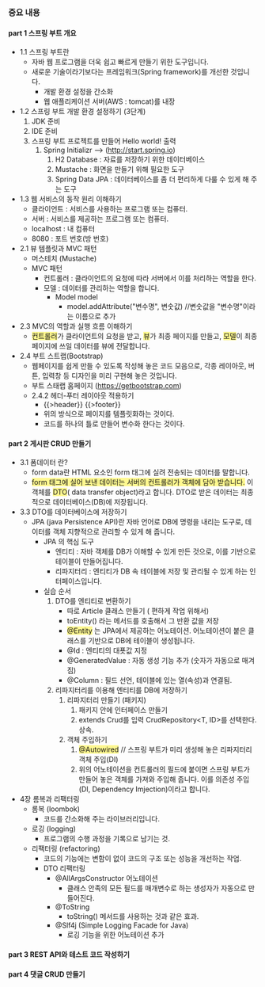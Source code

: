 
### 중요 내용

#### part 1 스프링 부트 개요
- 1.1 스프링 부트란
	- 자바 웹 프로그램을 더욱 쉽고 빠르게 만들기 위한 도구입니다.
	-  새로운 기술이라기보다는 프레임워크(Spring framework)를 개선한 것입니다.
		- 개발 환경 설정을 간소화
		- 웹 애플리케이션 서버(AWS : tomcat)를 내장
- 1.2 스프링 부트 개발 환경 설정하기 (3단계)
	1. JDK 준비
	2. IDE 준비
	3. 스프링 부트 프로젝트를 만들어 Hello world! 출력
		1. Spring Initializr --> (http://start.spring.io)
			1. H2 Database : 자료를 저장하기 위한 데이터베이스
			2. Mustache : 화면을 만들기 위해 필요한 도구
			3. Spring Data JPA : 데이터베이스를 좀 더 편리하게 다룰 수 있게 해 주는 도구
- 1.3 웹 서비스의 동작 원리 이해하기
	- 클라이언트 : 서비스를 사용하는 프로그램 또는 컴퓨터.
	- 서버 : 서비스를 제공하는 프로그램 또는 컴퓨터.
	- localhost : 내 컴퓨터
	- 8080 : 포트 번호(방 번호)
- 2.1 뷰 템플릿과 MVC 패턴
	- 머스테치 (Mustache)
	- MVC 패턴
		- 컨트롤러 : 클라이언트의 요청에 따라 서버에서 이를 처리하는 역할을 한다.
		- 모델 : 데이터를 관리하는 역할을 합니다.
			- Model model
				- model.addAttribute("변수명", 변숫값) //변숫값을 "변수명"이라는 이름으로 추가
- 2.3 MVC의 역할과 실행 흐름 이해하기
	- <span style="background:#fff88f">컨트롤러</span>가 클라이언트의 요청을 받고, <span style="background:#fff88f">뷰</span>가 최종 페이지를 만들고, <span style="background:#fff88f">모델</span>이 최종 페이지에 쓰일 데이터를 뷰에 전달합니다.
- 2.4 부트 스트랩(Bootstrap)
	- 웹페이지를 쉽게 만들 수 있도록 작성해 놓은 코드 모음으로, 각종 레이아웃, 버튼, 입력창 등 디자인을 미리 구현해 놓은 것입니다.
	- 부트 스태랩 홈페이지 (https://getbootstrap.com)
	- 2.4.2  헤더-푸터 레이아웃 적용하기
		- {{>header}}  {{>footer}}
		- 위의 방식으로 페이지를 템플릿화하는 것이다.
		- 코드를 하나의 틀로 만들어 변수화 한다는 것이다.

#### part 2 게시판 CRUD 만들기
- 3.1 폼데이터 란?
	- form data란 HTML 요소인 form 태그에 실려 전송되는 데이터를 말합니다.
	- <span style="background:#fff88f">form 태그에 실어 보낸 데이터는 서버의 컨트롤러가 객체에 담아 받습니다.</span> 이 객체를 <span style="background:#fff88f">DTO</span>( data transfer object)라고 합니다. DTO로 받은 데이터는 최종적으로 데이터베이스(DB)에 저장됩니다.
- 3.3 DTO를 데이터베이스에 저장하기
	- JPA (java Persistence API)란 자바 언어로 DB에 명령을 내리는 도구로, 데이터를 객체 지향적으로 관리할 수 있게 해 줍니다.
		- JPA 의 핵심 도구
			- 엔티티 : 자바 객체를 DB가 이해할 수 있게 만든 것으로, 이를 기반으로 테이블이 만들어집니다.
			- 리파지터리 : 엔티티가 DB 속 테이블에 저장 및 관리될 수 있게 하는 인터페이스입니다.
		- 실습 순서
			1. DTO를 엔티티로 변환하기
				- 따로 Article 클래스 만들기 ( 편하게 작업 위해서) 
				- toEntity() 라는 메서드를 호출해서 그 반환 값을 저장
				- <span style="background:#fff88f">@Entity</span> 는 JPA에서 제공하는 어노테이션. 어노테이션이 붙은 클래스를 기반으로 DB에 테이블이 생성됩니다.
				- @Id : 엔티티의 대푯값 지정
				- @GeneratedValue : 자동 생성 기능 추가 (숫자가 자동으로 매겨짐)
				- @Column : 필드 선언, 테이블에 있는 열(속성)과 연결됨.
			2. 리파지터리를 이용해 엔티티를 DB에 저장하기
				1. 리파지터리 만들기 (패키지)
					1. 패키지 안에 인터페이스 만들기
					2.  extends Crud를 입력  CrudRepository<T, ID>를 선택한다. 상속.
				2.  객체 주입하기
					1. <span style="background:#fff88f">@Autowired</span> // 스프링 부트가 미리 생성해 놓은 리파지터리 객체 주입(DI)
					2. 위의 어노테이션을 컨트롤러의 필드에 붙이면 스프링 부트가 만들어 놓은 객체를 가져와 주입해 줍니다. 이를 의존성 주입(DI, Dependency Imjection)이라고 합니다.
- 4장 롬복과 리팩터링
	- 롬복 (loombok)
		- 코드를 간소화해 주는 라이브러리입니다.
	- 로깅 (logging)
		- 프로그램의 수행 과정을 기록으로 남기는 것.
	- 리팩터링 (refactoring)
		- 코드의 기능에는 변함이 없이 코드의 구조 또는 성능을 개선하는 작업.
		- DTO 리팩터링
			- @AllArgsConstructor 어노테이션
				- 클래스 안족의 모든 필드를 매개변수로 하는 생성자가 자동으로 만들어진다.
			- @ToString 
				- toString() 메서드를 사용하는 것과 같은 효과.
			- @Slf4j  (Simple Logging Facade for Java)
				- 로깅 기능을 위한 어노테이션 추가
#### part 3 REST API와 테스트 코드 작성하기

#### part 4 댓글 CRUD 만들기

